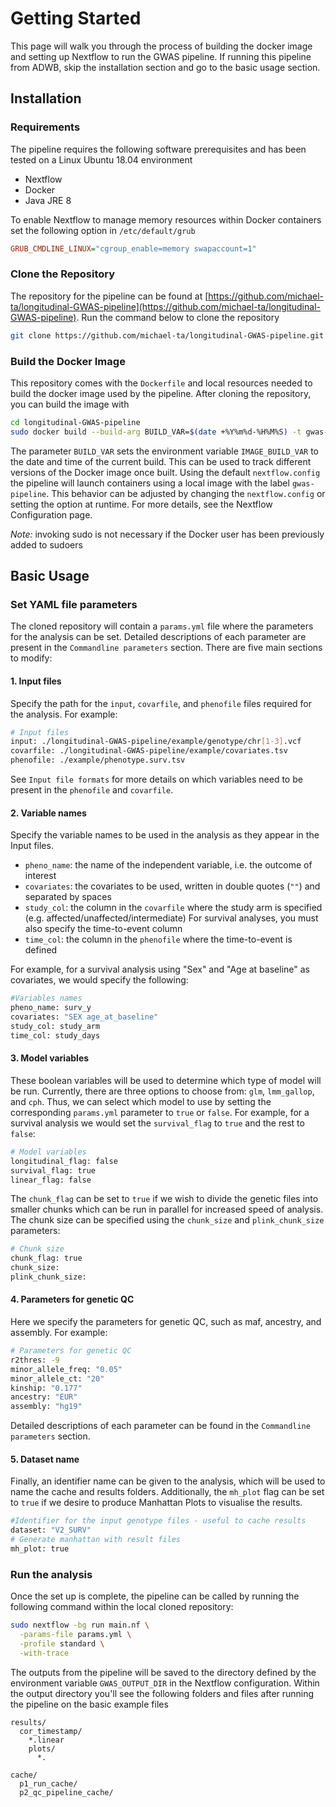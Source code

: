 # Getting Started

This page will walk you through the process of building the docker image and setting up Nextflow to run the 
GWAS pipeline. If running this pipeline from ADWB, skip the installation section and go to the basic usage
section.

## Installation

### Requirements

The pipeline requires the following software prerequisites and has been tested on a Linux Ubuntu 18.04 environment

- Nextflow 
- Docker
- Java JRE 8

To enable Nextflow to manage memory resources within Docker containers set the following option in
`/etc/default/grub`

```ini
GRUB_CMDLINE_LINUX="cgroup_enable=memory swapaccount=1"
```

### Clone the Repository

The repository for the pipeline can be found at 
[https://github.com/michael-ta/longitudinal-GWAS-pipeline](https://github.com/michael-ta/longitudinal-GWAS-pipeline).
Run the command below to clone the repository

```sh
git clone https://github.com/michael-ta/longitudinal-GWAS-pipeline.git 
```

### Build the Docker Image

This repository comes with the `Dockerfile` and local resources needed to build the docker image used by the 
pipeline. After cloning the repository, you can build the image with

```sh
cd longitudinal-GWAS-pipeline
sudo docker build --build-arg BUILD_VAR=$(date +%Y%m%d-%H%M%S) -t gwas-pipeline .
```

The parameter `BUILD_VAR` sets the environment variable `IMAGE_BUILD_VAR` to the date and time of the current 
build. This can be used to track different versions of the Docker image once built. Using the default 
`nextflow.config` the pipeline will launch containers using a local image with the label `gwas-pipeline`. This 
behavior can be adjusted by changing the `nextflow.config` or setting the option at runtime. For more details, 
see the Nextflow Configuration page.

_Note:_ invoking sudo is not necessary if the Docker user has been previously added to sudoers

## Basic Usage

### Set YAML file parameters

The cloned repository will contain a `params.yml` file where the parameters for the analysis can be set. Detailed descriptions of each parameter are present in the `Commandline parameters` section. There are five main sections to modify: 

#### 1. Input files 

Specify the path for the `input`, `covarfile`, and `phenofile` files required for the analysis. For example:

```sh
# Input files
input: ./longitudinal-GWAS-pipeline/example/genotype/chr[1-3].vcf
covarfile: ./longitudinal-GWAS-pipeline/example/covariates.tsv
phenofile: ./example/phenotype.surv.tsv
```
See `Input file formats` for more details on which variables need to be present in the `phenofile` and `covarfile`.

#### 2. Variable names

Specify the variable names to be used in the analysis as they appear in the Input files.

- `pheno_name`: the name of the independent variable, i.e. the outcome of interest
- `covariates`: the covariates to be used, written in double quotes (`""`) and separated by spaces
- `study_col`: the column in the `covarfile` where the study arm is specified (e.g. affected/unaffected/intermediate)
For survival analyses, you must also specify the time-to-event column
- `time_col`: the column in the `phenofile` where the time-to-event is defined

For example, for a survival analysis using "Sex" and "Age at baseline" as covariates, we would specify the following:

```sh
#Variables names
pheno_name: surv_y
covariates: "SEX age_at_baseline"
study_col: study_arm
time_col: study_days
```

#### 3. Model variables

These boolean variables will be used to determine which type of model will be run. Currently, there are three options to choose from: `glm`, `lmm_gallop`, and `cph`. Thus, we can select which model to use by setting the corresponding `params.yml` parameter to `true` or `false`. For example, for a survival analysis we would set the `survival_flag` to `true` and the rest to `false`:

```sh
# Model variables
longitudinal_flag: false
survival_flag: true
linear_flag: false
```

The `chunk_flag` can be set to `true` if we wish to divide the genetic files into smaller chunks which can be run in parallel for increased speed of analysis. The chunk size can be specified using the `chunk_size` and `plink_chunk_size` parameters:

```sh
# Chunk size
chunk_flag: true
chunk_size:
plink_chunk_size:
```

#### 4. Parameters for genetic QC

Here we specify the parameters for genetic QC, such as maf, ancestry, and assembly. For example:

```sh
# Parameters for genetic QC
r2thres: -9
minor_allele_freq: "0.05"
minor_allele_ct: "20"
kinship: "0.177"
ancestry: "EUR"
assembly: "hg19"
```
Detailed descriptions of each parameter can be found in the `Commandline parameters` section.

#### 5. Dataset name 

Finally, an identifier name can be given to the analysis, which will be used to name the cache and results folders. Additionally, the `mh_plot` flag can be set to `true` if we desire to produce Manhattan Plots to visualise the results.

```sh
#Identifier for the input genotype files - useful to cache results
dataset: "V2_SURV"
# Generate manhattan with result files
mh_plot: true
```

### Run the analysis
Once the set up is complete, the pipeline can be called by running the following command within the local 
cloned repository:

```sh
sudo nextflow -bg run main.nf \
  -params-file params.yml \
  -profile standard \
  -with-trace
```

The outputs from the pipeline will be saved to the directory defined by the environment variable 
`GWAS_OUTPUT_DIR` in the Nextflow configuration. Within the output directory you'll see the following folders
and files after running the pipeline on the basic example files

```text
results/
  cor_timestamp/
    *.linear
    plots/
      *.

cache/
  p1_run_cache/
  p2_qc_pipeline_cache/ 
```
